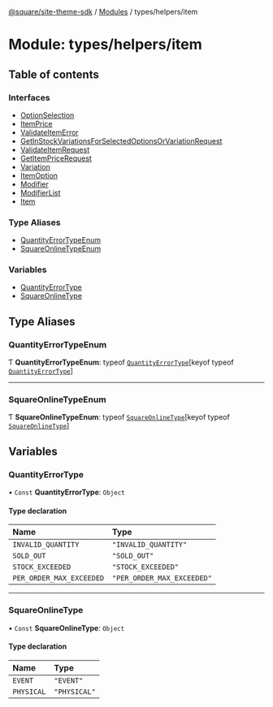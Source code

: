 [@square/site-theme-sdk](../GettingStarted.md) / [Modules](../modules.md) / types/helpers/item

# Module: types/helpers/item

## Table of contents

### Interfaces

- [OptionSelection](../interfaces/types_helpers_item.OptionSelection.md)
- [ItemPrice](../interfaces/types_helpers_item.ItemPrice.md)
- [ValidateItemError](../interfaces/types_helpers_item.ValidateItemError.md)
- [GetInStockVariationsForSelectedOptionsOrVariationRequest](../interfaces/types_helpers_item.GetInStockVariationsForSelectedOptionsOrVariationRequest.md)
- [ValidateItemRequest](../interfaces/types_helpers_item.ValidateItemRequest.md)
- [GetItemPriceRequest](../interfaces/types_helpers_item.GetItemPriceRequest.md)
- [Variation](../interfaces/types_helpers_item.Variation.md)
- [ItemOption](../interfaces/types_helpers_item.ItemOption.md)
- [Modifier](../interfaces/types_helpers_item.Modifier.md)
- [ModifierList](../interfaces/types_helpers_item.ModifierList.md)
- [Item](../interfaces/types_helpers_item.Item.md)

### Type Aliases

- [QuantityErrorTypeEnum](types_helpers_item.md#quantityerrortypeenum)
- [SquareOnlineTypeEnum](types_helpers_item.md#squareonlinetypeenum)

### Variables

- [QuantityErrorType](types_helpers_item.md#quantityerrortype)
- [SquareOnlineType](types_helpers_item.md#squareonlinetype)

## Type Aliases

### QuantityErrorTypeEnum

Ƭ **QuantityErrorTypeEnum**: typeof [`QuantityErrorType`](types_helpers_item.md#quantityerrortype)[keyof typeof [`QuantityErrorType`](types_helpers_item.md#quantityerrortype)]

___

### SquareOnlineTypeEnum

Ƭ **SquareOnlineTypeEnum**: typeof [`SquareOnlineType`](types_helpers_item.md#squareonlinetype)[keyof typeof [`SquareOnlineType`](types_helpers_item.md#squareonlinetype)]

## Variables

### QuantityErrorType

• `Const` **QuantityErrorType**: `Object`

#### Type declaration

| Name | Type |
| :------ | :------ |
| `INVALID_QUANTITY` | ``"INVALID_QUANTITY"`` |
| `SOLD_OUT` | ``"SOLD_OUT"`` |
| `STOCK_EXCEEDED` | ``"STOCK_EXCEEDED"`` |
| `PER_ORDER_MAX_EXCEEDED` | ``"PER_ORDER_MAX_EXCEEDED"`` |

___

### SquareOnlineType

• `Const` **SquareOnlineType**: `Object`

#### Type declaration

| Name | Type |
| :------ | :------ |
| `EVENT` | ``"EVENT"`` |
| `PHYSICAL` | ``"PHYSICAL"`` |
